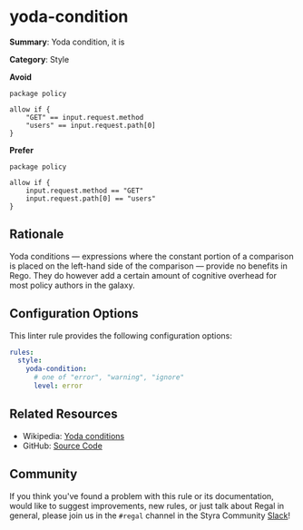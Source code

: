 # yoda-condition

**Summary**: Yoda condition, it is

**Category**: Style

**Avoid**
```rego
package policy

allow if {
    "GET" == input.request.method
    "users" == input.request.path[0]
}
```

**Prefer**
```rego
package policy

allow if {
    input.request.method == "GET"
    input.request.path[0] == "users"
}
```

## Rationale

Yoda conditions — expressions where the constant portion of a comparison is placed on the left-hand side of the
comparison — provide no benefits in Rego. They do however add a certain amount of cognitive overhead for most policy
authors in the galaxy.

## Configuration Options

This linter rule provides the following configuration options:

```yaml
rules:
  style:
    yoda-condition:
      # one of "error", "warning", "ignore"
      level: error
```

## Related Resources

- Wikipedia: [Yoda conditions](https://en.wikipedia.org/wiki/Yoda_conditions)
- GitHub: [Source Code](https://github.com/open-policy-agent/regal/blob/main/bundle/regal/rules/style/yoda-condition/yoda_condition.rego)

## Community

If you think you've found a problem with this rule or its documentation, would like to suggest improvements, new rules,
or just talk about Regal in general, please join us in the `#regal` channel in the Styra Community
[Slack](https://inviter.co/styra)!

